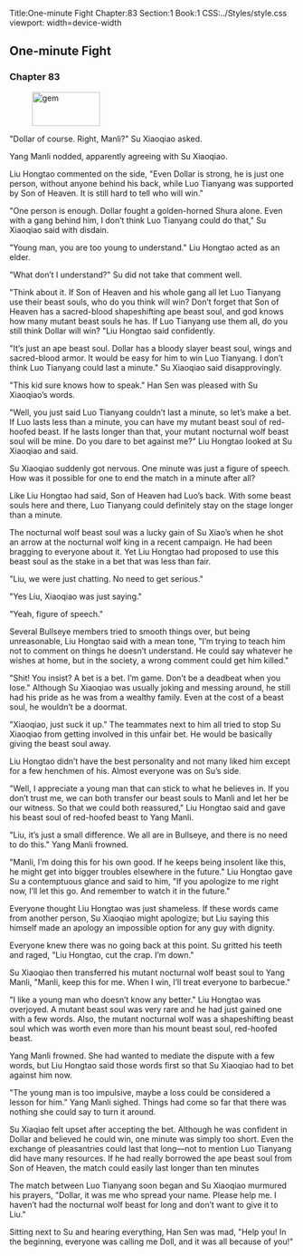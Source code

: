 Title:One-minute Fight 
Chapter:83 
Section:1 
Book:1 
CSS:../Styles/style.css 
viewport: width=device-width
  
## One-minute Fight
### Chapter 83
  
<figure>
	<img src="../Images/gem.gif" alt="gem" id="gem" width="120" height="60" />
</figure>
  

  
"Dollar of course. Right, Manli?" Su Xiaoqiao asked.

Yang Manli nodded, apparently agreeing with Su Xiaoqiao.

Liu Hongtao commented on the side, "Even Dollar is strong, he is just one person, without anyone behind his back, while Luo Tianyang was supported by Son of Heaven. It is still hard to tell who will win."

"One person is enough. Dollar fought a golden-horned Shura alone. Even with a gang behind him, I don’t think Luo Tianyang could do that," Su Xiaoqiao said with disdain.

"Young man, you are too young to understand." Liu Hongtao acted as an elder.

"What don’t I understand?" Su did not take that comment well.

"Think about it. If Son of Heaven and his whole gang all let Luo Tianyang use their beast souls, who do you think will win? Don’t forget that Son of Heaven has a sacred-blood shapeshifting ape beast soul, and god knows how many mutant beast souls he has. If Luo Tianyang use them all, do you still think Dollar will win? "Liu Hongtao said confidently.

"It’s just an ape beast soul. Dollar has a bloody slayer beast soul, wings and sacred-blood armor. It would be easy for him to win Luo Tianyang. I don’t think Luo Tianyang could last a minute." Su Xiaoqiao said disapprovingly.

"This kid sure knows how to speak." Han Sen was pleased with Su Xiaoqiao’s words.

"Well, you just said Luo Tianyang couldn’t last a minute, so let’s make a bet. If Luo lasts less than a minute, you can have my mutant beast soul of red-hoofed beast. If he lasts longer than that, your mutant nocturnal wolf beast soul will be mine. Do you dare to bet against me?" Liu Hongtao looked at Su Xiaoqiao and said.

Su Xiaoqiao suddenly got nervous. One minute was just a figure of speech. How was it possible for one to end the match in a minute after all?

Like Liu Hongtao had said, Son of Heaven had Luo’s back. With some beast souls here and there, Luo Tianyang could definitely stay on the stage longer than a minute.

The nocturnal wolf beast soul was a lucky gain of Su Xiao’s when he shot an arrow at the nocturnal wolf king in a recent campaign. He had been bragging to everyone about it. Yet Liu Hongtao had proposed to use this beast soul as the stake in a bet that was less than fair.

"Liu, we were just chatting. No need to get serious."

"Yes Liu, Xiaoqiao was just saying."

"Yeah, figure of speech."

Several Bullseye members tried to smooth things over, but being unreasonable, Liu Hongtao said with a mean tone, "I’m trying to teach him not to comment on things he doesn’t understand. He could say whatever he wishes at home, but in the society, a wrong comment could get him killed."

"Shit! You insist? A bet is a bet. I’m game. Don’t be a deadbeat when you lose." Although Su Xiaoqiao was usually joking and messing around, he still had his pride as he was from a wealthy family. Even at the cost of a beast soul, he wouldn’t be a doormat.

"Xiaoqiao, just suck it up." The teammates next to him all tried to stop Su Xiaoqiao from getting involved in this unfair bet. He would be basically giving the beast soul away.

Liu Hongtao didn’t have the best personality and not many liked him except for a few henchmen of his. Almost everyone was on Su’s side.

"Well, I appreciate a young man that can stick to what he believes in. If you don’t trust me, we can both transfer our beast souls to Manli and let her be our witness. So that we could both reassured," Liu Hongtao said and gave his beast soul of red-hoofed beast to Yang Manli.

"Liu, it’s just a small difference. We all are in Bullseye, and there is no need to do this." Yang Manli frowned.

"Manli, I’m doing this for his own good. If he keeps being insolent like this, he might get into bigger troubles elsewhere in the future." Liu Hongtao gave Su a contemptuous glance and said to him, "If you apologize to me right now, I’ll let this go. And remember to watch it in the future."

Everyone thought Liu Hongtao was just shameless. If these words came from another person, Su Xiaoqiao might apologize; but Liu saying this himself made an apology an impossible option for any guy with dignity.

Everyone knew there was no going back at this point. Su gritted his teeth and raged, "Liu Hongtao, cut the crap. I’m down."

Su Xiaoqiao then transferred his mutant nocturnal wolf beast soul to Yang Manli, "Manli, keep this for me. When I win, I’ll treat everyone to barbecue."

"I like a young man who doesn’t know any better." Liu Hongtao was overjoyed. A mutant beast soul was very rare and he had just gained one with a few words. Also, the mutant nocturnal wolf was a shapeshifting beast soul which was worth even more than his mount beast soul, red-hoofed beast.

Yang Manli frowned. She had wanted to mediate the dispute with a few words, but Liu Hongtao said those words first so that Su Xiaoqiao had to bet against him now.

"The young man is too impulsive, maybe a loss could be considered a lesson for him." Yang Manli sighed. Things had come so far that there was nothing she could say to turn it around.

Su Xiaqiao felt upset after accepting the bet. Although he was confident in Dollar and believed he could win, one minute was simply too short. Even the exchange of pleasantries could last that long—not to mention Luo Tianyang did have many resources. If he had really borrowed the ape beast soul from Son of Heaven, the match could easily last longer than ten minutes

The match between Luo Tianyang soon began and Su Xiaoqiao murmured his prayers, "Dollar, it was me who spread your name. Please help me. I haven’t had the nocturnal wolf beast for long and don’t want to give it to Liu."

Sitting next to Su and hearing everything, Han Sen was mad, "Help you! In the beginning, everyone was calling me Doll, and it was all because of you!"